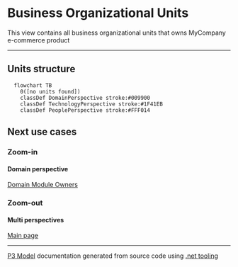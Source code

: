 ﻿
# Business Organizational Units

This view contains all business organizational units that owns MyCompany e-commerce product  

---



## Units structure

```mermaid
  flowchart TB
    0([no units found])
    classDef DomainPerspective stroke:#009900
    classDef TechnologyPerspective stroke:#1F41EB
    classDef PeoplePerspective stroke:#FFF014
```

## Next use cases


### Zoom-in


#### Domain perspective

[Domain Module Owners](../../Domain/Modules/ModuleOwners.md)  

### Zoom-out


#### Multi perspectives

[Main page](../../README.md)  

---

[P3 Model](https://github.com/P3-model/P3-model) documentation generated from source code using [.net tooling](https://github.com/P3-model/P3-model-dotnet)